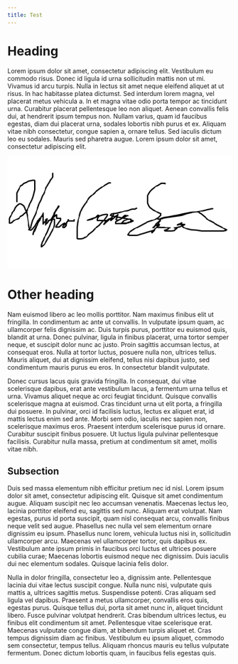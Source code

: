 ```yaml
---
title: Test
---
```


# Heading

Lorem ipsum dolor sit amet, consectetur adipiscing elit. Vestibulum eu commodo risus. Donec id ligula id urna sollicitudin mattis non ut mi. Vivamus id arcu turpis. Nulla in lectus sit amet neque eleifend aliquet at ut risus. In hac habitasse platea dictumst. Sed interdum lorem magna, vel placerat metus vehicula a. In et magna vitae odio porta tempor ac tincidunt urna. Curabitur placerat pellentesque leo non aliquet. Aenean convallis felis dui, at hendrerit ipsum tempus non. Nullam varius, quam id faucibus egestas, diam dui placerat urna, sodales lobortis nibh purus et ex. Aliquam vitae nibh consectetur, congue sapien a, ornare tellus. Sed iaculis dictum leo eu sodales. Mauris sed pharetra augue. Lorem ipsum dolor sit amet, consectetur adipiscing elit.

![Some alt text](sign.png?classes=caption "My Image Caption")

# Other heading

Nam euismod libero ac leo mollis porttitor. Nam maximus finibus elit ut fringilla. In condimentum ac ante ut convallis. In vulputate ipsum quam, ac ullamcorper felis dignissim ac. Duis turpis purus, porttitor eu euismod quis, blandit at urna. Donec pulvinar, ligula in finibus placerat, urna tortor semper neque, et suscipit dolor nunc ac justo. Proin sagittis accumsan lectus, at consequat eros. Nulla at tortor luctus, posuere nulla non, ultrices tellus. Mauris aliquet, dui at dignissim eleifend, tellus nisi dapibus justo, sed condimentum mauris purus eu eros. In consectetur blandit vulputate.

Donec cursus lacus quis gravida fringilla. In consequat, dui vitae scelerisque dapibus, erat ante vestibulum lacus, a fermentum urna tellus et urna. Vivamus aliquet neque ac orci feugiat tincidunt. Quisque convallis scelerisque magna at euismod. Cras tincidunt urna ut elit porta, a fringilla dui posuere. In pulvinar, orci id facilisis luctus, lectus ex aliquet erat, id mattis lectus enim sed ante. Morbi sem odio, iaculis nec sapien non, scelerisque maximus eros. Praesent interdum scelerisque purus id ornare. Curabitur suscipit finibus posuere. Ut luctus ligula pulvinar pellentesque facilisis. Curabitur nulla massa, pretium at condimentum sit amet, mollis vitae nibh.

## Subsection

Duis sed massa elementum nibh efficitur pretium nec id nisl. Lorem ipsum dolor sit amet, consectetur adipiscing elit. Quisque sit amet condimentum augue. Aliquam suscipit nec leo accumsan venenatis. Maecenas lectus leo, lacinia porttitor eleifend eu, sagittis sed nunc. Aliquam erat volutpat. Nam egestas, purus id porta suscipit, quam nisl consequat arcu, convallis finibus neque velit sed augue. Phasellus nec nulla vel sem elementum ornare dignissim eu ipsum. Phasellus nunc lorem, vehicula luctus nisi in, sollicitudin ullamcorper arcu. Maecenas vel ullamcorper tortor, quis dapibus ex. Vestibulum ante ipsum primis in faucibus orci luctus et ultrices posuere cubilia curae; Maecenas lobortis euismod neque nec dignissim. Duis iaculis dui nec elementum sodales. Quisque lacinia felis dolor.

Nulla in dolor fringilla, consectetur leo a, dignissim ante. Pellentesque lacinia dui vitae lectus suscipit congue. Nulla nunc nisi, vulputate quis mattis a, ultrices sagittis metus. Suspendisse potenti. Cras aliquam sed ligula vel dapibus. Praesent a metus ullamcorper, convallis eros quis, egestas purus. Quisque tellus dui, porta sit amet nunc in, aliquet tincidunt libero. Fusce pulvinar volutpat hendrerit. Cras bibendum ultrices lectus, eu finibus elit condimentum sit amet. Pellentesque vitae scelerisque erat. Maecenas vulputate congue diam, at bibendum turpis aliquet et. Cras tempus dignissim diam ac finibus. Vestibulum eu ipsum aliquet, commodo sem consectetur, tempus tellus. Aliquam rhoncus mauris eu tellus vulputate fermentum. Donec dictum lobortis quam, in faucibus felis egestas quis. 

<script data-name="BMC-Widget" data-cfasync="false" src="https://cdnjs.buymeacoffee.com/1.0.0/widget.prod.min.js" data-id="mathspp" data-description="Support me on Buy me a coffee!" data-message="" data-color="#5F7FFF" data-position="Right" data-x_margin="18" data-y_margin="18"></script>

<script src="test/share_buttons.js"></script>
<link href="test/styles.css" type="text/css" rel="stylesheet">
